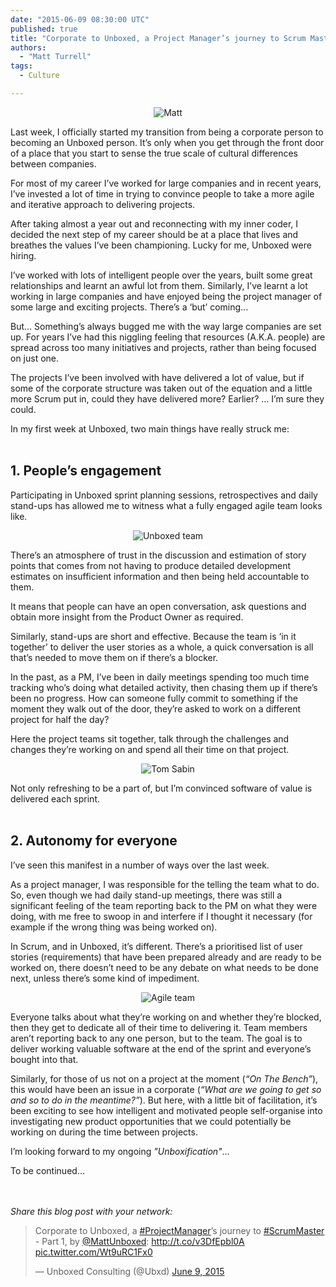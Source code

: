 ```yaml
---
date: "2015-06-09 08:30:00 UTC"
published: true
title: "Corporate to Unboxed, a Project Manager’s journey to Scrum Master - Part 1"
authors:
  - "Matt Turrell"
tags:
  - Culture

---
```


<p align="center"><img src="https://s3-eu-west-1.amazonaws.com/unboxed-web-image-uploader/6b342c37-1615-48cc-a644-5cc95fe8109e.png" alt="Matt"></p>

Last week, I officially started my transition from being a corporate person to becoming an Unboxed person. It’s only when you get through the front door of a place that you start to sense the true scale of cultural differences between companies.<br/>

For most of my career I’ve worked for large companies and in recent years, I’ve invested a lot of time in trying to convince people to take a more agile and iterative approach to delivering projects.<br/>

After taking almost a year out and reconnecting with my inner coder, I decided the next step of my career should be at a place that lives and breathes the values I’ve been championing. Lucky for me, Unboxed were hiring.<br/>

I’ve worked with lots of intelligent people over the years, built some great relationships and learnt an awful lot from them. Similarly, I’ve learnt a lot working in large companies and have enjoyed being the project manager of some large and exciting projects. There’s a ‘but’ coming...<br/>

But… Something’s always bugged me with the way large companies are set up. For years I’ve had this niggling feeling that resources (A.K.A. people) are spread across too many initiatives and projects, rather than being focused on just one.<br/>

The projects I’ve been involved with have delivered a lot of value, but if some of the corporate structure was taken out of the equation and a little more Scrum put in, could they have delivered more? Earlier? … I’m sure they could.<br/>

In my first week at Unboxed, two main things have really struck me:<br/>
<br/>

<h2>1. People’s engagement</h2>
Participating in Unboxed sprint planning sessions, retrospectives and daily stand-ups has allowed me to witness what a fully engaged agile team looks like.<br/>

<p align="center"><img src="https://s3-eu-west-1.amazonaws.com/unboxed-web-image-uploader/dc82b6cb-de42-4896-a72d-1bc1bb6bec3d.png" alt="Unboxed team"></p>

There’s an atmosphere of trust in the discussion and estimation of story points that comes from not having to produce detailed development estimates on insufficient information and then being held accountable to them.<br/>

It means that people can have an open conversation, ask questions and obtain more insight from the Product Owner as required.<br/>

Similarly, stand-ups are short and effective. Because the team is ‘in it together’ to deliver the user stories as a whole, a quick conversation is all that’s needed to move them on if there’s a blocker.<br/>

In the past, as a PM, I’ve been in daily meetings spending too much time tracking who’s doing what detailed activity, then chasing them up if there’s been no progress. How can someone fully commit to something if the moment they walk out of the door, they’re asked to work on a different project for half the day?<br/>

Here the project teams sit together, talk through the challenges and changes they’re working on and spend all their time on that project.<br/>


<p align="center"><img src="https://s3-eu-west-1.amazonaws.com/unboxed-web-image-uploader/46921653-5726-487d-87cb-03f95c4d128e.png" alt="Tom Sabin"></p>

Not only refreshing to be a part of, but I’m convinced software of value is delivered each sprint.<br/>
<br/>

<h2>2. Autonomy for everyone</h2>
I’ve seen this manifest in a number of ways over the last week.<br/>

As a project manager, I was responsible for the telling the team what to do. So, even though we had daily stand-up meetings, there was still a significant feeling of the team reporting back to the PM on what they were doing, with me free to swoop in and interfere if I thought it necessary (for example if the wrong thing was being worked on).<br/>

In Scrum, and in Unboxed, it’s different. There’s a prioritised list of user stories (requirements) that have been prepared already and are ready to be worked on, there doesn’t need to be any debate on what needs to be done next, unless there’s some kind of impediment.<br/>

<p align="center"><img src="https://s3-eu-west-1.amazonaws.com/unboxed-web-image-uploader/cd5a33b0-0158-4c62-bbb5-1b59c4ae5c1d.png" alt="Agile team"></p>

Everyone talks about what they’re working on and whether they’re blocked, then they get to dedicate all of their time to delivering it. Team members aren’t reporting back to any one person, but to the team. The goal is to deliver working valuable software at the end of the sprint and everyone’s bought into that.<br/>

Similarly, for those of us not on a project at the moment (<i>“On The Bench”</i>), this would have been an issue in a corporate (<i>“What are we going to get so and so to do in the meantime?”</i>). But here, with a little bit of facilitation, it’s been exciting to see how intelligent and motivated people self-organise into investigating new product opportunities that we could potentially be working on during the time between projects.<br/>

I’m looking forward to my ongoing <i>"Unboxification"</i>…<br/>

To be continued...

<br/>
<br/>
<i>Share this blog post with your network:</i><br/>
<blockquote class="twitter-tweet" lang="en"><p lang="en" dir="ltr">Corporate to Unboxed, a <a href="https://twitter.com/hashtag/ProjectManager?src=hash">#ProjectManager</a>’s journey to <a href="https://twitter.com/hashtag/ScrumMaster?src=hash">#ScrumMaster</a> - Part 1, by <a href="https://twitter.com/MattUnboxed">@MattUnboxed</a>: <a href="http://t.co/v3DfEpbl0A">http://t.co/v3DfEpbl0A</a> <a href="http://t.co/Wt9uRC1Fx0">pic.twitter.com/Wt9uRC1Fx0</a></p>&mdash; Unboxed Consulting (@Ubxd) <a href="https://twitter.com/Ubxd/status/608220559676174336">June 9, 2015</a></blockquote> <script async src="//platform.twitter.com/widgets.js" charset="utf-8"></script>

